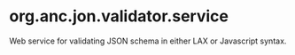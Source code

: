 org.anc.jon.validator.service
=============================

Web service for validating JSON schema in either LAX or Javascript syntax.
